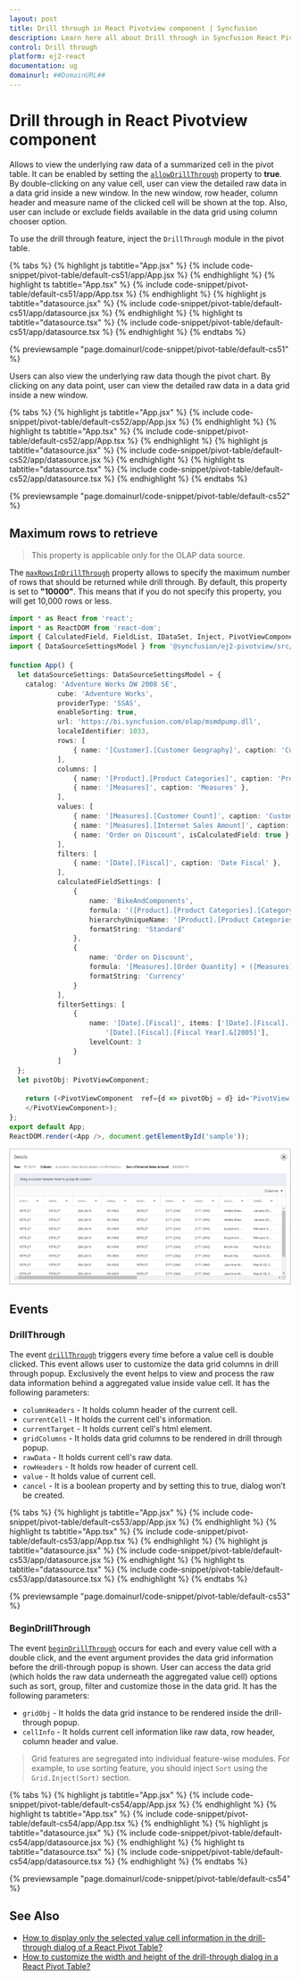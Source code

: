 ```yaml
---
layout: post
title: Drill through in React Pivotview component | Syncfusion
description: Learn here all about Drill through in Syncfusion React Pivotview component of Syncfusion Essential JS 2 and more.
control: Drill through 
platform: ej2-react
documentation: ug
domainurl: ##DomainURL##
---
```


# Drill through in React Pivotview component

Allows to view the underlying raw data of a summarized cell in the pivot table. It can be enabled by setting the [`allowDrillThrough`](https://ej2.syncfusion.com/react/documentation/api/pivotview/#allowdrillthrough) property to **true**. By double-clicking on any value cell, user can view the detailed raw data in a data grid inside a new window. In the new window, row header, column header and measure name of the clicked cell will be shown at the top. Also, user can include or exclude fields available in the data grid using column chooser option.

To use the drill through feature, inject the `DrillThrough` module in the pivot table.

{% tabs %}
{% highlight js tabtitle="App.jsx" %}
{% include code-snippet/pivot-table/default-cs51/app/App.jsx %}
{% endhighlight %}
{% highlight ts tabtitle="App.tsx" %}
{% include code-snippet/pivot-table/default-cs51/app/App.tsx %}
{% endhighlight %}
{% highlight js tabtitle="datasource.jsx" %}
{% include code-snippet/pivot-table/default-cs51/app/datasource.jsx %}
{% endhighlight %}
{% highlight ts tabtitle="datasource.tsx" %}
{% include code-snippet/pivot-table/default-cs51/app/datasource.tsx %}
{% endhighlight %}
{% endtabs %}

 {% previewsample "page.domainurl/code-snippet/pivot-table/default-cs51" %}

Users can also view the underlying raw data though the pivot chart. By clicking on any data point, user can view the detailed raw data in a data grid inside a new window.

{% tabs %}
{% highlight js tabtitle="App.jsx" %}
{% include code-snippet/pivot-table/default-cs52/app/App.jsx %}
{% endhighlight %}
{% highlight ts tabtitle="App.tsx" %}
{% include code-snippet/pivot-table/default-cs52/app/App.tsx %}
{% endhighlight %}
{% highlight js tabtitle="datasource.jsx" %}
{% include code-snippet/pivot-table/default-cs52/app/datasource.jsx %}
{% endhighlight %}
{% highlight ts tabtitle="datasource.tsx" %}
{% include code-snippet/pivot-table/default-cs52/app/datasource.tsx %}
{% endhighlight %}
{% endtabs %}

 {% previewsample "page.domainurl/code-snippet/pivot-table/default-cs52" %}

## Maximum rows to retrieve

> This property is applicable only for the OLAP data source.

The [`maxRowsInDrillThrough`](https://ej2.syncfusion.com/react/documentation/api/pivotview/#maxrowsindrillthrough) property allows to specify the maximum number of rows that should be returned while drill through. By default, this property is set to **"10000"**. This means that if you do not specify this property, you will get 10,000 rows or less.

```ts
import * as React from 'react';
import * as ReactDOM from 'react-dom';
import { CalculatedField, FieldList, IDataSet, Inject, PivotViewComponent, DrillThrough } from '@syncfusion/ej2-react-pivotview';
import { DataSourceSettingsModel } from '@syncfusion/ej2-pivotview/src/model/datasourcesettings-model';

function App() {
  let dataSourceSettings: DataSourceSettingsModel = {
    catalog: 'Adventure Works DW 2008 SE',
            cube: 'Adventure Works',
            providerType: 'SSAS',
            enableSorting: true,
            url: 'https://bi.syncfusion.com/olap/msmdpump.dll',
            localeIdentifier: 1033,
            rows: [
                { name: '[Customer].[Customer Geography]', caption: 'Customer Geography' },
            ],
            columns: [
                { name: '[Product].[Product Categories]', caption: 'Product Categories' },
                { name: '[Measures]', caption: 'Measures' },
            ],
            values: [
                { name: '[Measures].[Customer Count]', caption: 'Customer Count' },
                { name: '[Measures].[Internet Sales Amount]', caption: 'Internet Sales Amount' },
                { name: 'Order on Discount', isCalculatedField: true }
            ],
            filters: [
                { name: '[Date].[Fiscal]', caption: 'Date Fiscal' },
            ],
            calculatedFieldSettings: [
                {
                    name: 'BikeAndComponents',
                    formula: '([Product].[Product Categories].[Category].[Bikes] + [Product].[Product Categories].[Category].[Components] )',
                    hierarchyUniqueName: '[Product].[Product Categories]',
                    formatString: 'Standard'
                },
                {
                    name: 'Order on Discount',
                    formula: '[Measures].[Order Quantity] + ([Measures].[Order Quantity] * 0.10)',
                    formatString: 'Currency'
                }
            ],
            filterSettings: [
                {
                    name: '[Date].[Fiscal]', items: ['[Date].[Fiscal].[Fiscal Quarter].&[2002]&[4]',
                        '[Date].[Fiscal].[Fiscal Year].&[2005]'],
                    levelCount: 3
                }
            ]
  };
  let pivotObj: PivotViewComponent;
  
    return (<PivotViewComponent  ref={d => pivotObj = d} id='PivotView' height={350} dataSourceSettings={dataSourceSettings} allowDrillThrough={true} maxRowsInDrillThrough={10} allowCalculatedField={true} showFieldList={true}><Inject services={[CalculatedField, FieldList, DrillThrough]}/>
    </PivotViewComponent>);
};
export default App;
ReactDOM.render(<App />, document.getElementById('sample'));

```

![output](images/maxrows.png)

## Events

### DrillThrough

The event [`drillThrough`](https://ej2.syncfusion.com/react/documentation/api/pivotview/#drillthrough) triggers every time before a value cell is double clicked. This event allows user to customize the data grid columns in drill through popup. Exclusively the event helps to view and process the raw data information behind a aggregated value inside value cell. It has the following parameters:

* `columnHeaders` - It holds column header of the current cell.
* `currentCell` - It holds the current cell's information.
* `currentTarget` - It holds current cell's html element.
* `gridColumns` - It holds data grid columns to be rendered in drill through popup.
* `rawData` - It holds current cell's raw data.
* `rowHeaders` - It holds row header of current cell.
* `value` - It holds value of current cell.
* `cancel` - It is a boolean property and by setting this to true, dialog won’t be created.

{% tabs %}
{% highlight js tabtitle="App.jsx" %}
{% include code-snippet/pivot-table/default-cs53/app/App.jsx %}
{% endhighlight %}
{% highlight ts tabtitle="App.tsx" %}
{% include code-snippet/pivot-table/default-cs53/app/App.tsx %}
{% endhighlight %}
{% highlight js tabtitle="datasource.jsx" %}
{% include code-snippet/pivot-table/default-cs53/app/datasource.jsx %}
{% endhighlight %}
{% highlight ts tabtitle="datasource.tsx" %}
{% include code-snippet/pivot-table/default-cs53/app/datasource.tsx %}
{% endhighlight %}
{% endtabs %}

 {% previewsample "page.domainurl/code-snippet/pivot-table/default-cs53" %}

### BeginDrillThrough

The event [`beginDrillThrough`](https://ej2.syncfusion.com/react/documentation/api/pivotview/#begindrillthrough) occurs for each and every value cell with a double click, and the event argument provides the data grid information before the drill-through popup is shown. User can access the data grid (which holds the raw data underneath the aggregated value cell) options such as sort, group, filter and customize those in the data grid. It has the following parameters:

* `gridObj` - It holds the data grid instance to be rendered inside the drill-through popup.
* `cellInfo` - It holds current cell information like raw data, row header, column header and value.

> Grid features are segregated into individual feature-wise modules. For example, to use sorting feature, you should inject `Sort` using the `Grid.Inject(Sort)` section.

{% tabs %}
{% highlight js tabtitle="App.jsx" %}
{% include code-snippet/pivot-table/default-cs54/app/App.jsx %}
{% endhighlight %}
{% highlight ts tabtitle="App.tsx" %}
{% include code-snippet/pivot-table/default-cs54/app/App.tsx %}
{% endhighlight %}
{% highlight js tabtitle="datasource.jsx" %}
{% include code-snippet/pivot-table/default-cs54/app/datasource.jsx %}
{% endhighlight %}
{% highlight ts tabtitle="datasource.tsx" %}
{% include code-snippet/pivot-table/default-cs54/app/datasource.tsx %}
{% endhighlight %}
{% endtabs %}

 {% previewsample "page.domainurl/code-snippet/pivot-table/default-cs54" %}

## See Also

* [How to display only the selected value cell information in the drill-through dialog of a React Pivot Table?](https://support.syncfusion.com/kb/article/15752/how-to-display-only-the-selected-value-cell-information-in-the-drill-through-dialog-of-a-react-pivot-table)
* [How to customize the width and height of the drill-through dialog in a React Pivot Table?](https://support.syncfusion.com/kb/article/15541/how-to-customize-the-width-and-height-of-the-drill-through-dialog-in-a-react-pivot-table)